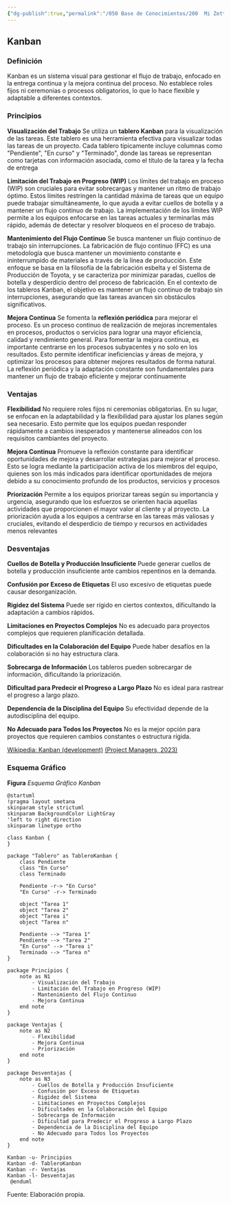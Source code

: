```yaml
---
{"dg-publish":true,"permalink":"/050 Base de Conocimientos/200  Mi Zettelkasten/100 Docencia/IS1/2025/Clase 04 Modelos de Proceso de Software/Zk Kanban/","tags":["digitalGarden","kanban"]}
---
```


## Kanban

### Definición
Kanban es un sistema visual para gestionar el flujo de trabajo, enfocado en la entrega continua y la mejora continua del proceso. No establece roles fijos ni ceremonias o procesos obligatorios, lo que lo hace flexible y adaptable a diferentes contextos.
 
### Principios

**Visualización del Trabajo**
Se utiliza un **tablero Kanban** para la visualización de las tareas. Este tablero es una herramienta efectiva para visualizar todas las tareas de un proyecto. Cada tablero típicamente incluye columnas como "Pendiente", "En curso" y "Terminado", donde las tareas se representan como tarjetas con información asociada, como el título de la tarea y la fecha de entrega

**Limitación del Trabajo en Progreso (WIP)**
Los límites del trabajo en proceso (WIP) son cruciales para evitar sobrecargas y mantener un ritmo de trabajo óptimo. Estos límites restringen la cantidad máxima de tareas que un equipo puede trabajar simultáneamente, lo que ayuda a evitar cuellos de botella y a mantener un flujo continuo de trabajo. La implementación de los límites WIP permite a los equipos enfocarse en las tareas actuales y terminarlas más rápido, además de detectar y resolver bloqueos en el proceso de trabajo.

**Mantenimiento del Flujo Continuo**
Se busca mantener un flujo continuo de trabajo sin interrupciones.
La fabricación de flujo continuo (FFC) es una metodología que busca mantener un movimiento constante e ininterrumpido de materiales a través de la línea de producción. Este enfoque se basa en la filosofía de la fabricación esbelta y el Sistema de Producción de Toyota, y se caracteriza por minimizar paradas, cuellos de botella y desperdicio dentro del proceso de fabricación. En el contexto de los tableros Kanban, el objetivo es mantener un flujo continuo de trabajo sin interrupciones, asegurando que las tareas avancen sin obstáculos significativos.


**Mejora Continua**
Se fomenta la **reflexión periódica** para mejorar el proceso. Es un proceso continuo de realización de mejoras incrementales en procesos, productos o servicios para lograr una mayor eficiencia, calidad y rendimiento general. Para fomentar la mejora continua, es importante centrarse en los procesos subyacentes y no solo en los resultados. Esto permite identificar ineficiencias y áreas de mejora, y optimizar los procesos para obtener mejores resultados de forma natural. La reflexión periódica y la adaptación constante son fundamentales para mantener un flujo de trabajo eficiente y mejorar continuamente

### Ventajas

**Flexibilidad**
No requiere roles fijos ni ceremonias obligatorias. En su lugar, se enfocan en la adaptabilidad y la flexibilidad para ajustar los planes según sea necesario. Esto permite que los equipos puedan responder rápidamente a cambios inesperados y mantenerse alineados con los requisitos cambiantes del proyecto.

**Mejora Continua**
Promueve la reflexión constante para identificar oportunidades de mejora y desarrollar estrategias para mejorar el proceso. Esto se logra mediante la participación activa de los miembros del equipo, quienes son los más indicados para identificar oportunidades de mejora debido a su conocimiento profundo de los productos, servicios y procesos

**Priorización**
Permite a los equipos priorizar tareas según su importancia y urgencia, asegurando que los esfuerzos se orienten hacia aquellas actividades que proporcionen el mayor valor al cliente y al proyecto. La priorización ayuda a los equipos a centrarse en las tareas más valiosas y cruciales, evitando el desperdicio de tiempo y recursos en actividades menos relevantes

### Desventajas

**Cuellos de Botella y Producción Insuficiente**
Puede generar cuellos de botella y producción insuficiente ante cambios repentinos en la demanda.

**Confusión por Exceso de Etiquetas**
El uso excesivo de etiquetas puede causar desorganización.

**Rigidez del Sistema**
Puede ser rígido en ciertos contextos, dificultando la adaptación a cambios rápidos.

**Limitaciones en Proyectos Complejos**
No es adecuado para proyectos complejos que requieren planificación detallada.

**Dificultades en la Colaboración del Equipo**
Puede haber desafíos en la colaboración si no hay estructura clara.

**Sobrecarga de Información**
Los tableros pueden sobrecargar de información, dificultando la priorización.

**Dificultad para Predecir el Progreso a Largo Plazo**
No es ideal para rastrear el progreso a largo plazo.

**Dependencia de la Disciplina del Equipo**
Su efectividad depende de la autodisciplina del equipo.

**No Adecuado para Todos los Proyectos**
No es la mejor opción para proyectos que requieren cambios constantes o estructura rígida.

[Wikipedia: Kanban (development)](https://en.wikipedia.org/wiki/Kanban_\(development\))
[(Project Managers, 2023)](https://projectmanagers.net/kanban-boards-top-10-cons-disadvantages-limitations/)

### Esquema Gráfico
**Figura**
_Esquema Gráfico Kanban_
```plantuml
@startuml
!pragma layout smetana
skinparam style strictuml
skinparam BackgroundColor LightGray
'left to right direction
skinparam linetype ortho

class Kanban {
}

package "Tablero" as TableroKanban {
	class Pendiente
	class "En Curso"
	class Terminado
	  
	Pendiente -r-> "En Curso"
	"En Curso" -r-> Terminado
	
	object "Tarea 1"
	object "Tarea 2"
	object "Tarea i"
	object "Tarea n"

	Pendiente --> "Tarea 1"
	Pendiente --> "Tarea 2"
	"En Curso" --> "Tarea i"
	Terminado --> "Tarea n"
}

package Principios {
	note as N1
		- Visualización del Trabajo
		- Limitación del Trabajo en Progreso (WIP)
		- Mantenimiento del Flujo Continuo
		- Mejora Continua
	end note
}

package Ventajas {
	note as N2
		- Flexibilidad
		- Mejora Continua
		- Priorización
	end note
}

package Desventajas {
	note as N3
		- Cuellos de Botella y Producción Insuficiente
		- Confusión por Exceso de Etiquetas
		- Rigidez del Sistema
		- Limitaciones en Proyectos Complejos
		- Dificultades en la Colaboración del Equipo
		- Sobrecarga de Información
		- Dificultad para Predecir el Progreso a Largo Plazo
		- Dependencia de la Disciplina del Equipo
		- No Adecuado para Todos los Proyectos
	end note
}

Kanban -u- Principios
Kanban -d- TableroKanban
Kanban -r- Ventajas
Kanban -l- Desventajas
 @enduml
```
Fuente: Elaboración propia.